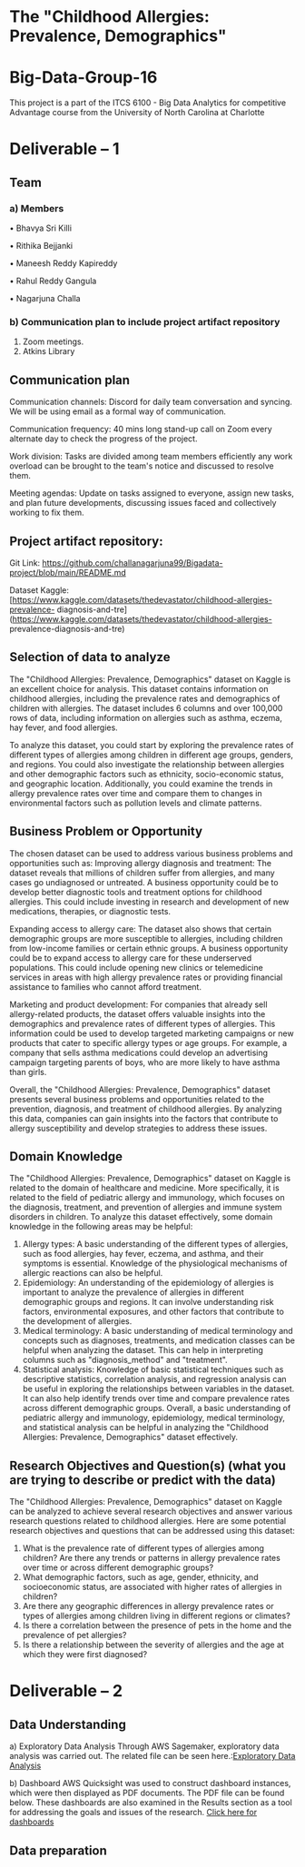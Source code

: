 # The "Childhood Allergies: Prevalence, Demographics"
# Big-Data-Group-16
This project is a part of the ITCS 6100 - Big Data Analytics for competitive Advantage course from the University of North Carolina at Charlotte
# Deliverable – 1


## 	Team

### a)	Members
•	Bhavya Sri Killi

•	Rithika Bejjanki

•	Maneesh Reddy Kapireddy

•	Rahul Reddy Gangula

•	Nagarjuna Challa


### b)	Communication plan to include project artifact repository

1.	Zoom meetings.
2.	Atkins Library

## 	Communication plan

Communication channels: Discord for daily team conversation and syncing. We will be using email as a formal way of communication.

Communication frequency: 40 mins long stand-up call on Zoom every alternate day to check the progress of the project.

Work division: Tasks are divided among team members efficiently any work overload can be brought to the team's notice and discussed to resolve them.

Meeting agendas: Update on tasks assigned to everyone, assign new tasks, and plan future developments, discussing issues faced and collectively working to fix them.

## Project artifact repository:

Git Link: https://github.com/challanagarjuna99/Bigadata-project/blob/main/README.md

Dataset
Kaggle: [https://www.kaggle.com/datasets/thedevastator/childhood-allergies-prevalence- diagnosis-and-tre](https://www.kaggle.com/datasets/thedevastator/childhood-allergies- prevalence-diagnosis-and-tre)


## 	Selection of data to analyze

The "Childhood Allergies: Prevalence, Demographics" dataset on Kaggle is an excellent choice for analysis. This dataset contains information on childhood allergies, including the prevalence rates and demographics of children with allergies. The dataset includes 6 columns and over 100,000 rows of data, including information on allergies such as asthma, eczema, hay fever, and food allergies.

To analyze this dataset, you could start by exploring the prevalence rates of different types of allergies among children in different age groups, genders, and regions. You could also investigate the relationship between allergies and other demographic factors such as ethnicity, socio-economic status, and geographic location. Additionally, you could examine the trends in allergy prevalence rates over time and compare them to changes in environmental factors such as pollution levels and climate patterns.

##  Business Problem or Opportunity

The chosen dataset can be used to address various business problems and opportunities such as:
Improving allergy diagnosis and treatment: The dataset reveals that millions of children suffer from allergies, and many cases go undiagnosed or untreated. A business opportunity could be to develop better diagnostic tools and treatment options for childhood allergies. This could include investing in research and development of new medications, therapies, or diagnostic tests.

Expanding access to allergy care: The dataset also shows that certain demographic groups are more susceptible to allergies, including children from low-income families or certain ethnic groups. A business opportunity could be to expand access to allergy care for these underserved populations. This could include opening new clinics or telemedicine services in areas with high allergy prevalence rates or providing financial assistance to families who cannot afford treatment.

Marketing and product development: For companies that already sell allergy-related products, the dataset offers valuable insights into the demographics and prevalence rates of different types of allergies. This information could be used to develop targeted marketing campaigns or new products that cater to specific allergy types or age groups. For example, a company that sells asthma medications could develop an advertising campaign targeting parents of boys, who are more likely to have asthma than girls.

Overall, the "Childhood Allergies: Prevalence, Demographics" dataset presents several business problems and opportunities related to the prevention, diagnosis, and treatment of childhood allergies. By analyzing this data, companies can gain insights into the factors that contribute to allergy susceptibility and develop strategies to address these issues.

## Domain Knowledge

The "Childhood Allergies: Prevalence, Demographics" dataset on Kaggle is related to the domain of healthcare and medicine. More specifically, it is related to the field of pediatric allergy and immunology, which focuses on the diagnosis, treatment, and prevention of allergies and immune system disorders in children.
To analyze this dataset effectively, some domain knowledge in the following areas may be helpful:
1. Allergy types: A basic understanding of the different types of allergies, such as food allergies, hay fever, eczema, and asthma, and their symptoms is essential. Knowledge of the physiological mechanisms of allergic reactions can also be helpful.
2. Epidemiology: An understanding of the epidemiology of allergies is important to analyze the prevalence of allergies in different demographic groups and regions. It can involve understanding risk factors, environmental exposures, and other factors that contribute to the development of allergies.
3. Medical terminology: A basic understanding of medical terminology and concepts such as diagnoses, treatments, and medication classes can be helpful when analyzing the dataset. This can help in interpreting columns such as "diagnosis_method" and "treatment".
4. Statistical analysis: Knowledge of basic statistical techniques such as descriptive statistics, correlation analysis, and regression analysis can be useful in exploring the relationships between variables in the dataset. It can also help identify trends over time and compare prevalence rates across different demographic groups.
Overall, a basic understanding of pediatric allergy and immunology, epidemiology, medical terminology, and statistical analysis can be helpful in analyzing the "Childhood Allergies: Prevalence, Demographics" dataset effectively.

## Research Objectives and Question(s) (what you are trying to describe or predict with the data)

The "Childhood Allergies: Prevalence, Demographics" dataset on Kaggle can be analyzed to achieve several research objectives and answer various research questions related to childhood allergies. Here are some potential research objectives and questions that can be addressed using this dataset:

1. What is the prevalence rate of different types of allergies among children? Are there any trends or patterns in allergy prevalence rates over time or across different demographic groups?
2. What demographic factors, such as age, gender, ethnicity, and socioeconomic status, are associated with higher rates of allergies in children?
3. Are there any geographic differences in allergy prevalence rates or types of allergies among children living in different regions or climates?
4. Is there a correlation between the presence of pets in the home and the prevalence of pet allergies?
5. Is there a relationship between the severity of allergies and the age at which they were first diagnosed?
##
# Deliverable – 2
## Data Understanding
a) Exploratory Data Analysis
Through AWS Sagemaker, exploratory data analysis was carried out. The related file can be seen here.:[Exploratory Data Analysis](www.google.com)



b) Dashboard
AWS Quicksight was used to construct dashboard instances, which were then displayed as PDF documents. The PDF file can be found below. These dashboards are also examined in the Results section as a tool for addressing the goals and issues of the research.
[Click here for dashboards]()

## Data preparation

